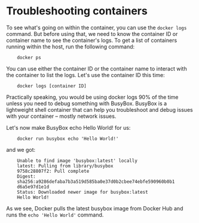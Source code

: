 # Troubleshooting containers
To see what's going on within the container, you can use the `docker logs` command.
But before using that, we need to know the container ID or container name to see the container's logs.
To get a list of containers running within the host, run the following command:
```shell
    docker ps
```
You can use either the container ID or the container name to interact with the container to list the logs. Let's use the container ID this time:
```shell
    docker logs [container ID]
```

Practically speaking, you would be using docker logs 90% of the time unless you need to debug something with BusyBox. BusyBox is a lightweight shell container that can help you troubleshoot and debug issues with your container – mostly network issues.

Let's now make BusyBox echo Hello World! for us:
```shell
    docker run busybox echo 'Hello World!'
```
and we got:
```shell
    Unable to find image 'busybox:latest' locally
    latest: Pulling from library/busybox
    9758c28807f2: Pull complete
    Digest:
    sha256:a9286defaba7b3a519d585ba0e37d0b2cbee74ebfe590960b0b1
    d6a5e97d1e1d
    Status: Downloaded newer image for busybox:latest
    Hello World!
```
As we see, Docker pulls the latest busybox image from Docker Hub and runs the `echo
'Hello World'` command.